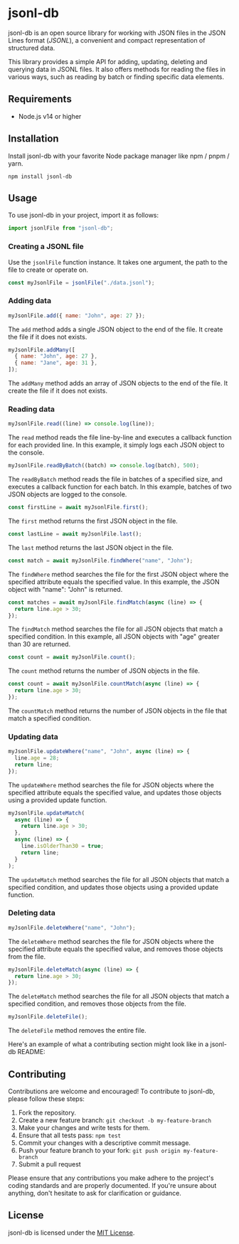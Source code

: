 # jsonl-db

jsonl-db is an open source library for working with JSON files in the JSON Lines format (_JSONL_), a convenient and compact representation of structured data.

This library provides a simple API for adding, updating, deleting and querying data in JSONL files. It also offers methods for reading the files in various ways, such as reading by batch or finding specific data elements.

## Requirements

- Node.js v14 or higher

## Installation

Install jsonl-db with your favorite Node package manager like npm / pnpm / yarn.

```
npm install jsonl-db
```

## Usage

To use jsonl-db in your project, import it as follows:

```javascript
import jsonlFile from "jsonl-db";
```

### Creating a JSONL file

Use the `jsonlFile` function instance. It takes one argument, the path to the file to create or operate on.

```javascript
const myJsonlFile = jsonlFile("./data.jsonl");
```

### Adding data

```javascript
myJsonlFile.add({ name: "John", age: 27 });
```

The `add` method adds a single JSON object to the end of the file.
It create the file if it does not exists.

```javascript
myJsonlFile.addMany([
  { name: "John", age: 27 },
  { name: "Jane", age: 31 },
]);
```

The `addMany` method adds an array of JSON objects to the end of the file.
It create the file if it does not exists.

### Reading data

```javascript
myJsonlFile.read((line) => console.log(line));
```

The `read` method reads the file line-by-line and executes a callback function for each provided line. In this example, it simply logs each JSON object to the console.

```javascript
myJsonlFile.readByBatch((batch) => console.log(batch), 500);
```

The `readByBatch` method reads the file in batches of a specified size, and executes a callback function for each batch. In this example, batches of two JSON objects are logged to the console.

```javascript
const firstLine = await myJsonlFile.first();
```

The `first` method returns the first JSON object in the file.

```javascript
const lastLine = await myJsonlFile.last();
```

The `last` method returns the last JSON object in the file.

```javascript
const match = await myJsonlFile.findWhere("name", "John");
```

The `findWhere` method searches the file for the first JSON object where the specified attribute equals the specified value. In this example, the JSON object with "name": "John" is returned.

```javascript
const matches = await myJsonlFile.findMatch(async (line) => {
  return line.age > 30;
});
```

The `findMatch` method searches the file for all JSON objects that match a specified condition. In this example, all JSON objects with "age" greater than 30 are returned.

```javascript
const count = await myJsonlFile.count();
```

The `count` method returns the number of JSON objects in the file.

```javascript
const count = await myJsonlFile.countMatch(async (line) => {
  return line.age > 30;
});
```

The `countMatch` method returns the number of JSON objects in the file that match a specified condition.

### Updating data

```javascript
myJsonlFile.updateWhere("name", "John", async (line) => {
  line.age = 28;
  return line;
});
```

The `updateWhere` method searches the file for JSON objects where the specified attribute equals the specified value, and updates those objects using a provided update function.

```javascript
myJsonlFile.updateMatch(
  async (line) => {
    return line.age > 30;
  },
  async (line) => {
    line.isOlderThan30 = true;
    return line;
  }
);
```

The `updateMatch` method searches the file for all JSON objects that match a specified condition, and updates those objects using a provided update function.

### Deleting data

```javascript
myJsonlFile.deleteWhere("name", "John");
```

The `deleteWhere` method searches the file for JSON objects where the specified attribute equals the specified value, and removes those objects from the file.

```javascript
myJsonlFile.deleteMatch(async (line) => {
  return line.age > 30;
});
```

The `deleteMatch` method searches the file for all JSON objects that match a specified condition, and removes those objects from the file.

```javascript
myJsonlFile.deleteFile();
```

The `deleteFile` method removes the entire file.

Here's an example of what a contributing section might look like in a jsonl-db README:

## Contributing

Contributions are welcome and encouraged! To contribute to jsonl-db, please follow these steps:

1. Fork the repository.
2. Create a new feature branch: `git checkout -b my-feature-branch`
3. Make your changes and write tests for them.
4. Ensure that all tests pass: `npm test`
5. Commit your changes with a descriptive commit message.
6. Push your feature branch to your fork: `git push origin my-feature-branch`
7. Submit a pull request

Please ensure that any contributions you make adhere to the project's coding standards and are properly documented. If you're unsure about anything, don't hesitate to ask for clarification or guidance.

## License

jsonl-db is licensed under the [MIT License](https://opensource.org/licenses/MIT).
